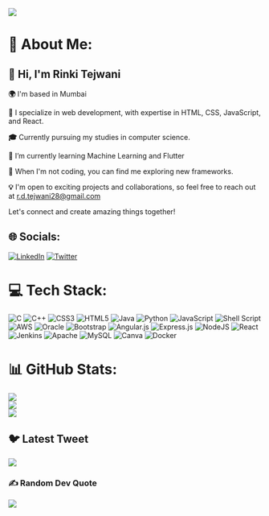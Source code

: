                                          
                                                 

[![](https://visitcount.itsvg.in/api?id=RinkiTejwani&label=Profile%20Views&color=2&icon=7&pretty=true)](https://visitcount.itsvg.in)



# 💫 About Me:


## 👋 Hi, I'm Rinki Tejwani
**🌍** I'm based in Mumbai

**🌟** I specialize in web development, with expertise in HTML, CSS, JavaScript, and React.

**🎓** Currently pursuing my studies in computer science.

**🌱** I’m currently learning Machine Learning and Flutter 

**🌱** When I'm not coding, you can find me exploring new frameworks.

**💡** I'm open to exciting projects and collaborations, so feel free to reach out at r.d.tejwani28@gmail.com

Let's connect and create amazing things together!


## 🌐 Socials:
[![LinkedIn](https://img.shields.io/badge/LinkedIn-%230077B5.svg?logo=linkedin&logoColor=white)](https://linkedin.com/in/www.linkedin.com/in/rinki-tejwani) [![Twitter](https://img.shields.io/badge/Twitter-%231DA1F2.svg?logo=Twitter&logoColor=white)](https://twitter.com/@Rinkitejwani02) 

# 💻 Tech Stack:
![C](https://img.shields.io/badge/c-%2300599C.svg?style=for-the-badge&logo=c&logoColor=white) ![C++](https://img.shields.io/badge/c++-%2300599C.svg?style=for-the-badge&logo=c%2B%2B&logoColor=white) ![CSS3](https://img.shields.io/badge/css3-%231572B6.svg?style=for-the-badge&logo=css3&logoColor=white) ![HTML5](https://img.shields.io/badge/html5-%23E34F26.svg?style=for-the-badge&logo=html5&logoColor=white) ![Java](https://img.shields.io/badge/java-%23ED8B00.svg?style=for-the-badge&logo=java&logoColor=white) ![Python](https://img.shields.io/badge/python-3670A0?style=for-the-badge&logo=python&logoColor=ffdd54) ![JavaScript](https://img.shields.io/badge/javascript-%23323330.svg?style=for-the-badge&logo=javascript&logoColor=%23F7DF1E) ![Shell Script](https://img.shields.io/badge/shell_script-%23121011.svg?style=for-the-badge&logo=gnu-bash&logoColor=white) ![AWS](https://img.shields.io/badge/AWS-%23FF9900.svg?style=for-the-badge&logo=amazon-aws&logoColor=white) ![Oracle](https://img.shields.io/badge/Oracle-F80000?style=for-the-badge&logo=oracle&logoColor=white) ![Bootstrap](https://img.shields.io/badge/bootstrap-%23563D7C.svg?style=for-the-badge&logo=bootstrap&logoColor=white) ![Angular.js](https://img.shields.io/badge/angular.js-%23E23237.svg?style=for-the-badge&logo=angularjs&logoColor=white) ![Express.js](https://img.shields.io/badge/express.js-%23404d59.svg?style=for-the-badge&logo=express&logoColor=%2361DAFB) ![NodeJS](https://img.shields.io/badge/node.js-6DA55F?style=for-the-badge&logo=node.js&logoColor=white) ![React](https://img.shields.io/badge/react-%2320232a.svg?style=for-the-badge&logo=react&logoColor=%2361DAFB) ![Jenkins](https://img.shields.io/badge/jenkins-%232C5263.svg?style=for-the-badge&logo=jenkins&logoColor=white) ![Apache](https://img.shields.io/badge/apache-%23D42029.svg?style=for-the-badge&logo=apache&logoColor=white) ![MySQL](https://img.shields.io/badge/mysql-%2300f.svg?style=for-the-badge&logo=mysql&logoColor=white) ![Canva](https://img.shields.io/badge/Canva-%2300C4CC.svg?style=for-the-badge&logo=Canva&logoColor=white) ![Docker](https://img.shields.io/badge/docker-%230db7ed.svg?style=for-the-badge&logo=docker&logoColor=white)
# 📊 GitHub Stats:
![](https://github-readme-stats.vercel.app/api?username=RinkiTejwani&theme=nightowl&hide_border=false&include_all_commits=true&count_private=true)<br/>
![](https://github-readme-streak-stats.herokuapp.com/?user=RinkiTejwani&theme=nightowl&hide_border=false)<br/>
![](https://github-readme-stats.vercel.app/api/top-langs/?username=RinkiTejwani&theme=nightowl&hide_border=false&include_all_commits=true&count_private=true&layout=compact)


## 🐦 Latest Tweet
[![](https://gtce.itsvg.in/api?username=@Rinkitejwani02)](https://github.com/VishwaGauravIn/github-twitter-card-embed)

### ✍️ Random Dev Quote
![](https://quotes-github-readme.vercel.app/api?type=vetical&theme=radical)






